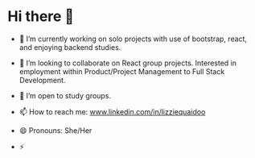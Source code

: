 # Hi there 👋

- 🔭 I’m currently working on solo projects with use of bootstrap, react, and enjoying backend studies.

- 👯 I’m looking to collaborate on React group projects. Interested in employment within Product/Project Management to Full Stack Development. 

- 🤔 I’m open to study groups.

- 📫 How to reach me: www.linkedin.com/in/lizziequaidoo

- 😄 Pronouns: She/Her

- ⚡

